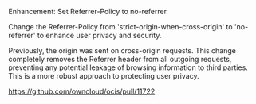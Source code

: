Enhancement: Set Referrer-Policy to no-referrer

Change the Referrer-Policy from 'strict-origin-when-cross-origin'
to 'no-referrer' to enhance user privacy and security.

Previously, the origin was sent on cross-origin requests. This change
completely removes the Referrer header from all outgoing requests,
preventing any potential leakage of browsing information to third parties.
This is a more robust approach to protecting user privacy.

https://github.com/owncloud/ocis/pull/11722
